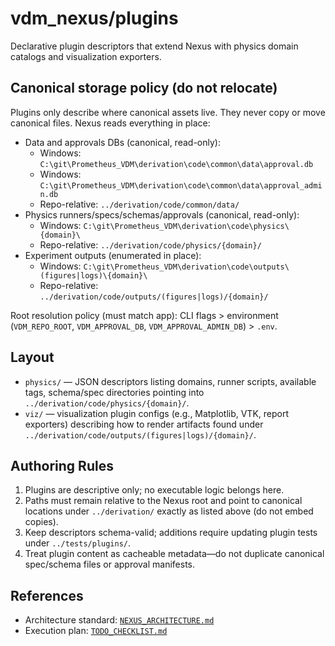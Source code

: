 # vdm_nexus/plugins

Declarative plugin descriptors that extend Nexus with physics domain catalogs and visualization exporters.

## Canonical storage policy (do not relocate)

Plugins only describe where canonical assets live. They never copy or move canonical files. Nexus reads everything in place:

- Data and approvals DBs (canonical, read-only):
  - Windows: `C:\git\Prometheus_VDM\derivation\code\common\data\approval.db`
  - Windows: `C:\git\Prometheus_VDM\derivation\code\common\data\approval_admin.db`
  - Repo-relative: `../derivation/code/common/data/`
- Physics runners/specs/schemas/approvals (canonical, read-only):
  - Windows: `C:\git\Prometheus_VDM\derivation\code\physics\{domain}\`
  - Repo-relative: `../derivation/code/physics/{domain}/`
- Experiment outputs (enumerated in place):
  - Windows: `C:\git\Prometheus_VDM\derivation\code\outputs\(figures|logs)\{domain}\`
  - Repo-relative: `../derivation/code/outputs/(figures|logs)/{domain}/`

Root resolution policy (must match app): CLI flags > environment (`VDM_REPO_ROOT`, `VDM_APPROVAL_DB`, `VDM_APPROVAL_ADMIN_DB`) > `.env`.

## Layout

- `physics/` — JSON descriptors listing domains, runner scripts, available tags, schema/spec directories pointing into `../derivation/code/physics/{domain}/`.
- `viz/` — visualization plugin configs (e.g., Matplotlib, VTK, report exporters) describing how to render artifacts found under `../derivation/code/outputs/(figures|logs)/{domain}/`.

## Authoring Rules

1. Plugins are descriptive only; no executable logic belongs here.
2. Paths must remain relative to the Nexus root and point to canonical locations under `../derivation/` exactly as listed above (do not embed copies).
3. Keep descriptors schema-valid; additions require updating plugin tests under `../tests/plugins/`.
4. Treat plugin content as cacheable metadata—do not duplicate canonical spec/schema files or approval manifests.

## References

- Architecture standard: [`NEXUS_ARCHITECTURE.md`](../../VDM_Nexus/NEXUS_ARCHITECTURE.md:31)
- Execution plan: [`TODO_CHECKLIST.md`](../../VDM_Nexus/TODO_CHECKLIST.md:129)
